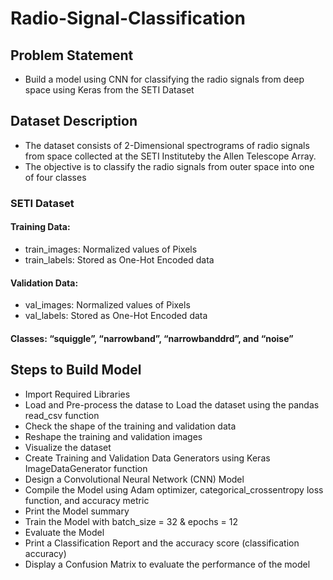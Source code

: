 # Radio-Signal-Classification

## Problem Statement
* Build a model using CNN for classifying the radio signals from deep space using Keras from the SETI Dataset

## Dataset Description
* The dataset consists of 2-Dimensional spectrograms of radio signals from space collected at the SETI Instituteby the Allen Telescope Array.
* The objective is to classify the radio signals from outer space into one of four classes
### SETI Dataset
#### Training Data:
   * train_images: Normalized values of Pixels 
   * train_labels: Stored as One-Hot Encoded data
#### Validation Data: 
   * val_images: Normalized values of Pixels 
   * val_labels: Stored as One-Hot Encoded data
#### Classes: “squiggle”, “narrowband”, “narrowbanddrd”, and “noise”

## Steps to Build Model
* Import Required Libraries
* Load and Pre-process the datase to Load the dataset using the pandas read_csv function
* Check the shape of the training and validation data 
* Reshape the training and validation images
* Visualize the dataset
* Create Training and Validation Data Generators using Keras ImageDataGenerator function
* Design a Convolutional Neural Network (CNN) Model
* Compile the Model using Adam optimizer, categorical_crossentropy loss function, and accuracy metric
* Print the Model summary
* Train the Model with batch_size = 32 & epochs = 12 
* Evaluate the Model 
* Print a Classification Report and the accuracy score (classification accuracy)
* Display a Confusion Matrix to evaluate the performance of the model

